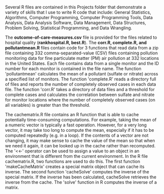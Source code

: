   Several R files are contained in this Projects folder that demonstrate a variety of skills that I use to write R code that include:
  General Statistics, Algorithms, Computer Programming, Computer Programming Tools, Data Analysis, Data Analysis Software, Data Management, 
  Data Structures, Problem Solving, Statistical Programming, and Data Wrangling.
  
  The **outcome-of-care-measures.csv** file is provided for the files related to hospital quality (**rankhospital.R, best.R**). The **corr.R, complete.R,
  and pollutantmean.R** files contain code for 3 functions that read data from a zip file containing 332 comma-separated-value (CSV) files containing 
  pollution monitoring data for fine particulate matter (PM) air pollution at 332 locations in the United States. Each file contains data from a single 
  monitor and the ID number for each monitor is contained in the file name. The function 'pollutantmean' calculates the mean of a pollutant (sulfate or
  nitrate) across a specified list of monitors. The function 'complete.R' reads a directory full of files and reports the number of completely observed 
  cases in each data file. The function 'corr.R' takes a directory of data files and a threshold for complete cases and calculates the correlation between 
  sulfate and nitrate for monitor locations where the number of completely observed cases (on all variables) is greater than the threshold.

  The cachematrix.R file contains an R function that is able to cache potentially time-consuming computations. For example, taking the mean of a numeric vector 
  is typically a fast operation. However, for a very long vector, it may take too long to compute the mean, especially if it has to be computed repeatedly (e.g.
  in a loop). If the contents of a vector are not changing, it may make sense to cache the value of the mean so that when we need it again, it can be looked up 
  in the cache rather than recomputed. The '<<-' operator can be used to assign a value to an object in an environment that is different from the current environment. 
  In the R file cachematrix.R, two functions are used to do this. The first function 'makeCacheMatrix' creates a special  matrix object that can cache its inverse. 
  The second function 'cacheSolve' computes the inverse of the special matrix. If the inverse has been calculated, cacheSolve retrieves the inverse from the cache. The 
  'solve' function in R computes the inverse of a matrix.






